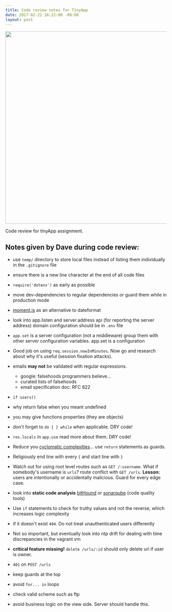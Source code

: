 ```yaml
---
title: Code review notes for TinyApp
date: 2017-02-22 16:22:00 -08:00
layout: post
---
```


<a href="/uploads/kortos.jpg"><img src="/uploads/kortos.jpg" width="600px"></a>

Code review for tinyApp assignment.  

## Notes given by Dave during code review:
- use `temp/` directory to store local files instead of listing them individually in the `.gitignore` file
- ensure there is a new line character at the end of all code files
- `require('dotenv')` as early as possible
- move dev-dependencies to regular dependencies or guard them while in production mode
- [moment.js](https://momentjs.com/) as an alternative to dateformat
- look into app.listen and server.address api (for reporting the server address) domain configuration should be in `.env` file
- `app.set` is a server configuration (not a middleware) group them with other server configuration variables.
app.set is a configuration
- Good job on using `req.session.nowInMinutes`. Now go and research about why it's useful (session fixation attacks).
- emails **may not** be validated with regular expressions.
  
  - google: falsehoods programmers believe...
  - curated lists of falsehoods
  - email specification doc: RFC 822
- `if users()`
- why return false when you meant undefined
- you may give functions properties (they are objects)
- don't forget to `do { } while` when applicable. DRY code!
- `res.locals` in `app.use` read more about them. DRY code!
- Reduce you [cyclomatic complexities](https://en.wikipedia.org/wiki/Cyclomatic_complexity)... use `return` statements as guards.
- Religiously end line with every `{` and start line with `}`
- Watch out for using root level routes such as `GET /:username`. What if somebody's username is `urls`? route conflict with `GET /urls`. **Lesson:** users are intentionally or accidentally malicious. Guard for every edge case. 
- look into **static code analysis** [bitHound](https://www.bithound.io/) or [sonarqube](https://www.sonarqube.org/) (code quality tools)
- Use `if` statements to check for truthy values and not the reverse, which increases logic complexity
- if it doesn't exist `404`. Do not treat unauthenticated users differently
- Not so important, but eventually look into ntp drift for dealing with time discrepancies in the vagrant vm
- **critical feature missing!** `delete /urls/:id` should only delete url if user is owner. 
- `401` on `POST /urls`
- keep guards at the top
- avoid `for... in` loops
- check valid scheme such as ftp
- avoid business logic on the view side. Server should handle this.